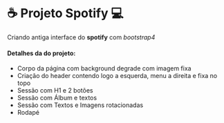 # :coffee: Projeto Spotify :computer:

Criando antiga interface do  **spotify** com *bootstrap4*

#### Detalhes da do projeto:

* Corpo da página com background degrade com imagem fixa
* Criação do header contendo logo a esquerda, menu a direita e fixa no topo
* Sessão com H1 e 2 botões
* Sessão com Álbum e textos
* Sessão com Textos e Imagens rotacionadas
* Rodapé
